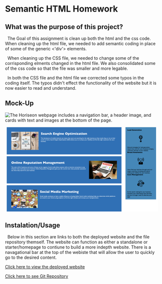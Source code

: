 # Semantic HTML Homework

## What was the purpose of this project?

&nbsp;
The Goal of this assignment is clean up both the html and the css code. When cleaning up the html file, we needed to add semantic coding in place of some of the generic <'div'> elements.

&nbsp;
When cleaning up the CSS file, we needed to change some of the corrisponding elments changed in the html file. We also consolidated some of the css code so that the file was smaller and more legable.

&nbsp;
In both the CSS file and the html file we corrected some typos in the coding itself. The typos didn't effect the functionality of the website but it is now easier to read and understand.

## Mock-Up

![The Horiseon webpage includes a navigation bar, a header image, and cards with text and images at the bottom of the page.](./assets/Screenshots/Screenshot%202022-12-14%20at%204.54.05%20PM.png)

![Another Example](./assets/Screenshots/Screenshot%202022-12-14%20at%204.54.21%20PM.png)

## Instalation/Usage

&nbsp;
Below in this section are links to both the deployed website and the file repository themself. The website can function as either a standalone or starter/homepage to contiune to build a more indepth website. There is a navagational bar at the top of the webiste that will allow the user to quickly go to the desired content.

<p style="text-align: center;">

[Click here to view the deployed website](https://odetothecode.github.io/semantic-html/)

[Click here to see Git Repository](https://github.com/OdeToTheCode/semantic-html)

</p>


